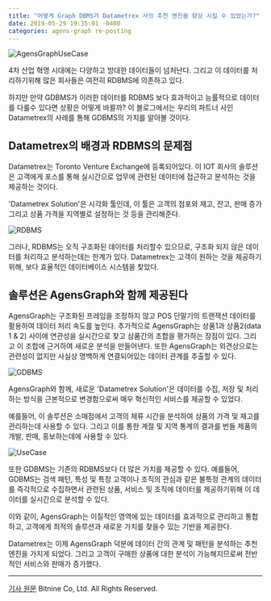 ```yaml
---
title: "어떻게 Graph DBMS가 Datametrex 사의 추천 엔진을 향상 시킬 수 있었는가?"
date: 2019-05-29 19:35:01 -0400
categories: agens-graph re-posting
---
```


![AgensGraphUseCase](https://cdn-images-1.medium.com/max/1760/0*KXEuh7tl2F4NqbmQ)

4차 산업 혁명 시대에는 다양하고 방대한 데이터들이 넘처난다. 그리고 이 데이터를 처리하기위해 많은 회사들은 여전히 RDBMS에 의존하고 있다.

하지만 만약 GDBMS가 이러한 데이터를 RDBMS 보다 효과적이고 능률적으로 데이터를 다룰수 있다면 상황은 어떻게 바뀔까? 이 블로그에서는 우리의 파트너 사인 Datametrex의 사례를 통해 GDBMS의 가치를 알아볼 것이다.

## Datametrex의 배경과 RDBMS의 문제점
Datametrex는 Toronto Venture Exchange에 등록되어있다. 이 IOT 회사의 솔루션은 고객에게 포스를 통해 실시간으로 업무에 관련된 데이터에 접근하고 분석하는 것을 제공하는 것이다. 

'Datametrex Solution'은 시각화 툴인데, 이 툴은 고객의 점포와 재고, 잔고, 판매 증가 그리고 상품 가격을 지역별로 설정하는 것 등을 관리해준다.

![RDBMS](https://cdn-images-1.medium.com/max/1760/0*6JII3K2CWltvjGu1.jpg)

그러나, RDBMS는 오직 구조화된 데이터를 처리할수 있으므로, 구조화 되지 않은 데이터를 처리하고 분석하는데는 한계가 있다. Datametrex는 고객이 원하는 것을 제공하기 위해, 보다 효율적인 데이터베이스 시스템을 찾았다.

## 솔루션은 AgensGraph와 함께 제공된다
AgensGraph는 구조화된 프레임을 조정하지 않고 POS 단말기의 트랜잭션 데이터를 활용하여 데이터 처리 속도를 높인다. 추가적으로 AgensGraph는 상품1과 상품2(data 1 & 2) 사이에 연관성을 실시간으로 찾고 삼품간의 조합을 평가하는 장점이 있다. 그리고 이 조합에 근거하여 새로운 분석을 만들어낸다. 또한 AgensGraph는 외견상으로는 관련성이 없지만 사실상 명백하게 연결되어있는 데이터 관계를 추출할 수 있다.

![GDBMS](https://cdn-images-1.medium.com/max/1760/0*0XP0DGxm4jvdA_9w.jpg)

AgensGraph와 함께, 새로운 'Datametrex Solution'은 데이터를 수집, 저장 및 처리하는 방식을 근본적으로 변경함으로써 매우 혁신적인 서비스를 제공할 수 있었다.

예를들어, 이 솔루션은 소매점에서 고객의 체류 시간을 분석하여 상품의 가격 및 재고를 관리하는데 사용할 수 있다. 그리고 이를 통한 계절 및 지역 통계의 결과를 번들 제품의 개발, 판매, 홍보하는데에 사용할 수 있다.

![UseCase](https://cdn-images-1.medium.com/max/1760/0*URG4pVSE0Mx6n423.jpg)

또한 GDBMS는 기존의 RDBMS보다 더 많은 가치를 제공할 수 있다. 예를들어, GDBMS는 검색 패턴, 특성 및 특정 고객이나 조직의 관심과 같은 불특정 관계의 데이터를 즉각적으로 수집하면서 관련된 상품, 서비스 및 조직에 데이터를 제공하기위해 이 데이터를 실시간으로 분석할 수 있다.

이와 같이, AgensGraph는 이질적인 영역에 있는 데이터를 효과적으로 관리하고 통합하고, 고객에게 최적의 솔루션과 새로운 가치를 찾을수 있는 기반을 제공한다.

Datametrex는 이제 AgensGraph 덕분에 데이터 간의 관계 및 패턴을 분석하는 추천 엔진을 가지게 되었다. 그리고 고객이 구매한 상품에 대한 분석이 가능해지므로써 전반적인 서비스와 판매가 증가했다.


---
[기사 원문](https://medium.com/agensgraph/how-a-graph-dbms-enhanced-the-recommendation-engine-of-datametrex-b960bfb8b35c) Bitnine Co, Ltd. All Rights Reserved.